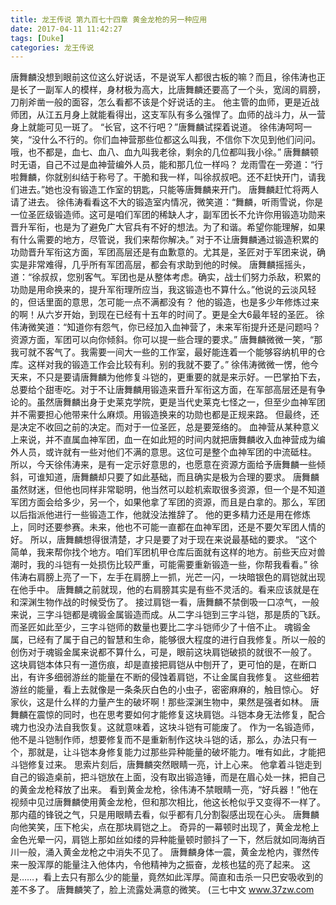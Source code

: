 ```yaml
---
title: 龙王传说 第九百七十四章 黄金龙枪的另一种应用
date: 2017-04-11 11:42:27
tags: [Duke]
categories: 龙王传说
---
```


唐舞麟没想到眼前这位这么好说话，不是说军人都很古板的嘛？而且，徐伟涛也正是长了一副军人的模样，身材极为高大，比唐舞麟还要高了一个头，宽阔的肩膀，刀削斧凿一般的面容，怎么看都不该是个好说话的主。 他主管的血师，更是近战师团，从江五月身上就能看得出，这支军队有多么强悍了。血师的战斗力，从一营身上就能可见一斑了。
“长官，这不行吧？”唐舞麟试探着说道。
徐伟涛呵呵一笑，“没什么不行的。你们血神营那些位都这么叫我，不信你下次见到他们问问。哦，也不都是，血七、血八、血九叫我老徐，剩余的几位都叫我小徐。”
唐舞麟顿时无语，自己不过是血神营编外人员，能和那几位一样吗？
龙雨雪在一旁道：“行啦舞麟，你就别纠结于称号了。干脆和我一样，叫徐叔叔吧。还不赶快开门，请我们进去。”她也没有锻造工作室的钥匙，只能等唐舞麟来开门。
唐舞麟赶忙将两人请了进去。
徐伟涛看看这不大的锻造室内情况，微笑道：“舞麟，听雨雪说，你是一位圣匠级锻造师。这可是咱们军团的稀缺人才，副军团长不允许你用锻造功勋来晋升军衔，也是为了避免广大官兵有不好的想法。为了和谐。希望你能理解，如果有什么需要的地方，尽管说，我们来帮你解决。”
对于不让唐舞麟通过锻造积累的功勋晋升军衔这方面，军团高层还是有血歉意的。尤其是，圣匠对于军团来说，确实是非常难得，几乎所有军团高层，都会有求助到他的时候。
唐舞麟摇摇头，道：“徐叔叔，您别客气。军团也是从整体考虑。确实，战士们努力杀敌，积累的功勋是用命换来的，提升军衔理所应当，我这锻造也不算什么。”他说的云淡风轻的，但话里面的意思，怎可能一点不满都没有？
他的锻造，也是多少年修炼过来的啊！从六岁开始，到现在已经有十五年的时间了。更是全大6最年轻的圣匠。
徐伟涛微笑道：“知道你有怨气，你已经加入血神营了，未来军衔提升还是问题吗？资源方面，军团可以向你倾斜。你可以提一些合理的要求。”
唐舞麟微微一笑，“那我可就不客气了。我需要一间大一些的工作室，最好能连着一个能够容纳机甲的仓库。这样对我的锻造工作会比较有利。别的我就不要了。”
徐伟涛微微一愣，他今天来，不只是要请唐舞麟为他修复斗铠的，更重要的就是来示好。一巴掌拍下去，总要给个甜枣吃。对于不让唐舞麟用锻造来晋升军衔这方面，在军部高层还是有争论的。虽然唐舞麟出身于史莱克学院，更是当代史莱克七怪之一，但至少血神军团并不需要担心他带来什么麻烦。用锻造换来的功勋也都是正规来路。
但最终，还是决定不收回之前的决定。而对于一位圣匠，总是要笼络的。
血神营从某种意义上来说，并不直属血神军团，血一在如此短的时间内就把唐舞麟收入血神营成为编外人员，或许就有一些对他们不满的意思。这位可是整个血神军团的中流砥柱。
所以，今天徐伟涛来，是有一定示好意思的，也愿意在资源方面给予唐舞麟一些倾斜，可谁知道，唐舞麟却只要了如此基础，而且确实是极为合理的要求。
唐舞麟虽然财迷，但他也同样非常聪明，他当然可以趁机索取很多资源，但一个是不知道军团方面会给多少，另一个，如果他拿了军团的资源，而且是白拿的。那么，军团以后指派他进行一些锻造工作，他就没法推辞了。
他的更多精力还是用在修炼上，同时还要参赛。未来，他也不可能一直都在血神军团，还是不要欠军团人情的好。
所以，唐舞麟想得很清楚，才只是要了对于现在来说最基础的要求。
“这个简单，我来帮你找个地方。咱们军团机甲仓库后面就有这样的地方。前些天应对兽潮时，我的斗铠有一处损伤比较严重，可能需要重新锻造一些，你帮我看看。”
徐伟涛右肩膀上亮了一下，左手在肩膀上一抓，光芒一闪，一块暗银色的肩铠就出现在他手中。
唐舞麟之前就现，他的右肩膀其实是有些不灵活的。看来应该就是在和深渊生物作战的时候受伤了。
接过肩铠一看，唐舞麟不禁倒吸一口凉气，一般来说，三字斗铠都是魂锻金属锻造而成。从二字斗铠到三字斗铠，那是质的飞跃。而圣匠如此至少，三字斗铠师的数量也要比二字斗铠师少了十倍不止。
魂锻金属，已经有了属于自己的智慧和生命，能够很大程度的进行自我修复。所以一般的创伤对于魂锻金属来说都不算什么，可是，眼前这块肩铠破损的就很不一般了。
这块肩铠本体只有一道伤痕，却是直接把肩铠从中刨开了，更可怕的是，在断口出，有许多细弱游丝的能量在不断的侵蚀着肩铠，不让金属自我修复。
这些细若游丝的能量，看上去就像是一条条灰白色的小虫子，密密麻麻的，触目惊心。
好家伙，这是什么样的力量产生的破坏啊！那些深渊生物中，果然是强者如林。
唐舞麟在震惊的同时，也在思考要如何才能修复这块肩铠。斗铠本身无法修复，配合魂力也没办法自我恢复。这就意味着，这块斗铠有可能废了。
作为一名锻造师，他不是斗铠制作师，想要修复而不是重新制作这块斗铠的话，那么，办法只有一个，那就是，让斗铠本身修复能力过那些异种能量的破坏能力。唯有如此，才能把斗铠修复过来。
思索片刻后，唐舞麟突然眼睛一亮，计上心来。
他拿着斗铠走到自己的锻造桌前，把斗铠放在上面，没有取出锻造锤，而是在眉心处一抹，把自己的黄金龙枪释放了出来。
看到黄金龙枪，徐伟涛不禁眼睛一亮，“好兵器！”他在视频中见过唐舞麟使用黄金龙枪，但和那次相比，他这长枪似乎又变得不一样了。那内蕴的锋锐之气，只是用眼睛去看，似乎都有几分割裂感出现在心头。
唐舞麟向他笑笑，压下枪尖，点在那块肩铠之上。
奇异的一幕顿时出现了，黄金龙枪上金色光晕一闪，肩铠上那如丝如缕的异种能量顿时颤抖了一下，然后就如同海纳百川一般，涌入黄金龙枪之中消失不见了。
唐舞麟身体一震，黄金龙枪内，骤然传来一股浑厚的能量注入他体内，令他精神为之振奋，龙核也猛的亮了起来。
这是……，看上去只有那么少的能量，竟然如此浑厚。简直和击杀一只巴安吸收到的差不多了。
唐舞麟笑了，脸上流露处满意的微笑。
(三七中文 www.37zw.com